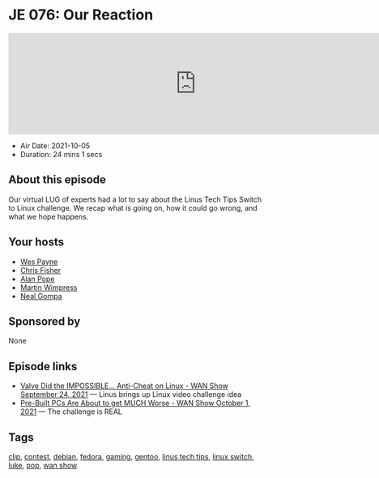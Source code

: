 # JE 076: Our Reaction

<iframe src="https://player.fireside.fm/v2/WTrMvATU+Ry5Lwr9c?theme=dark" width="740" height="200" frameborder="0" scrolling="no"></iframe>

* Air Date: 2021-10-05
* Duration: 24 mins 1 secs

## About this episode

Our virtual LUG of experts had a lot to say about the Linus Tech Tips Switch to Linux challenge. We recap what is going on, how it could go wrong, and what we hope happens.

## Your hosts
* [Wes Payne](https://extras.show/hosts/wes)
* [Chris Fisher](https://extras.show/hosts/chrislas)
* [Alan Pope](https://extras.show/guests/popey)
* [Martin Wimpress](https://extras.show/guests/martinwimpress)
* [Neal Gompa](https://extras.show/guests/nealgompa)

## Sponsored by

None



## Episode links

  * [Valve Did the IMPOSSIBLE... Anti-Cheat on Linux - WAN Show September 24, 2021](https://www.youtube.com/watch?v=eF6asPd0KJs "Valve Did the IMPOSSIBLE... Anti-Cheat on Linux - WAN Show September 24, 2021") — Linus brings up Linux video challenge idea
  * [Pre-Built PCs Are About to get MUCH Worse - WAN Show October 1, 2021](https://www.youtube.com/watch?v=PvTCc0iXGcQ "Pre-Built PCs Are About to get MUCH Worse - WAN Show October 1, 2021") — The challenge is REAL



## Tags

[clip](https://extras.show/tags/clip), [contest](https://extras.show/tags/contest), [debian](https://extras.show/tags/debian), [fedora](https://extras.show/tags/fedora), [gaming](https://extras.show/tags/gaming), [gentoo](https://extras.show/tags/gentoo), [linus tech tips](https://extras.show/tags/linus%20tech%20tips), [linux switch](https://extras.show/tags/linux%20switch), [luke](https://extras.show/tags/luke), [pop](https://extras.show/tags/pop), [wan show](https://extras.show/tags/wan%20show)